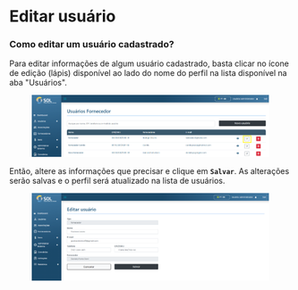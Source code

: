 # Editar usuário

### Como editar um usuário cadastrado?

Para editar informações de algum usuário cadastrado, basta clicar no ícone de edição (lápis) disponível ao lado do nome do perfil na lista disponível na aba "Usuários".

<figure><img src="../../../../.gitbook/assets/image (31).png" alt=""><figcaption></figcaption></figure>

Então, altere as informações que precisar e clique em **`Salvar`**. As alterações serão salvas e o perfil será atualizado na lista de usuários.

<figure><img src="../../../../.gitbook/assets/image (30).png" alt=""><figcaption></figcaption></figure>
